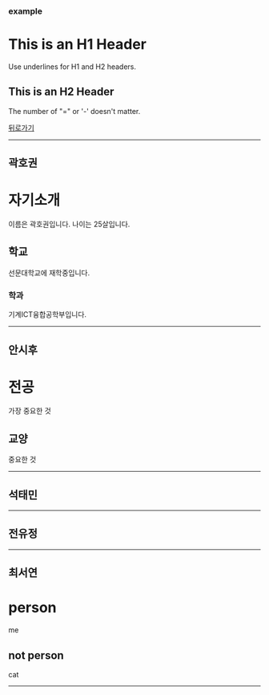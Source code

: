 ### example

This is an H1 Header  
=====  
Use underlines for H1 and H2 headers.  
  
  
This is an H2 Header  
-----  
The number of "=" or '-' doesn't matter.  

[뒤로가기](./README.md)

* * *
## 곽호권

# 자기소개
이름은 곽호권입니다.
나이는 25살입니다.
## 학교
선문대학교에 재학중입니다.
### 학과
기계ICT융합공학부입니다.

_ _ _
## 안시후
전공  
===========  
가장 중요한 것  
  
  
교양  
------  
중요한 것  
  
_ _ _
## 석태민
  
_ _ _
## 전유정
  
_ _ _
## 최서연

person
=======
me

not person
-----  
cat
_ _ _

